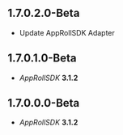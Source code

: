 ## 1.7.0.2.0-Beta

- Update AppRollSDK Adapter

## 1.7.0.1.0-Beta

- *AppRollSDK* **3.1.2**

## 1.7.0.0.0-Beta

- *AppRollSDK* **3.1.2**
